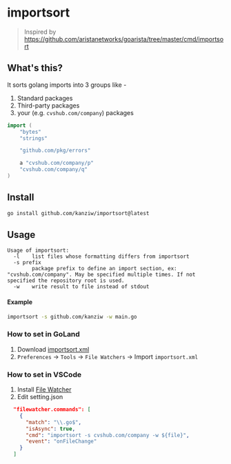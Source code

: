 # importsort
> Inspired by https://github.com/aristanetworks/goarista/tree/master/cmd/importsort

## What's this?
It sorts golang imports into 3 groups like -
1. Standard packages
2. Third-party packages
3. your (e.g. `cvshub.com/company`) packages

```go
import (
	"bytes"
	"strings"

	"github.com/pkg/errors"

	a "cvshub.com/company/p"
	"cvshub.com/company/q"
)
```

## Install
```sh
go install github.com/kanziw/importsort@latest
```

## Usage
```
Usage of importsort:
  -l	list files whose formatting differs from importsort
  -s prefix
    	package prefix to define an import section, ex: "cvshub.com/company". May be specified multiple times. If not specified the repository root is used.
  -w	write result to file instead of stdout
```

#### Example
```sh
importsort -s github.com/kanziw -w main.go
```

### How to set in GoLand
1. Download [importsort.xml](./importsort.xml)
2. `Preferences` -> `Tools` -> `File Watchers` -> Import `importsort.xml`

### How to set in VSCode
1. Install [File Watcher](https://marketplace.visualstudio.com/items?itemName=appulate.filewatcher)
2. Edit setting.json
```json
  "filewatcher.commands": [
    {
      "match": "\\.go$",
      "isAsync": true,
      "cmd": "importsort -s cvshub.com/company -w ${file}",
      "event": "onFileChange"
    }
  ]
```
